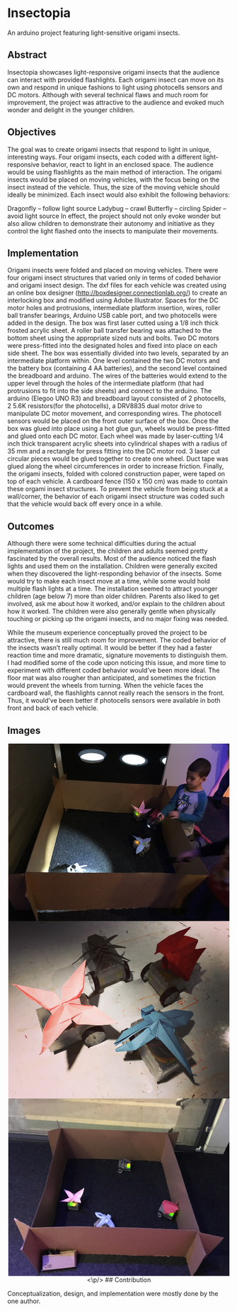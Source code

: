 # Insectopia
An arduino project featuring light-sensitive origami insects.

## Abstract

Insectopia showcases light-responsive origami insects that the audience can interact with provided flashlights. Each origami insect can move on its own and respond in unique fashions to light using photocells sensors and DC motors. Although with several technical flaws and much room for improvement, the project was attractive to the audience and evoked much wonder and delight in the younger children.

## Objectives

The goal was to create origami insects that respond to light in unique, interesting ways. Four origami insects, each coded with a different light-responsive behavior, react to light in an enclosed space. The audience would be using flashlights as the main method of interaction. The origami insects would be placed on moving vehicles, with the focus being on the insect instead of the vehicle. Thus, the size of the moving vehicle should ideally be minimized. Each insect would also exhibit the following behaviors:

Dragonfly – follow light source
Ladybug – crawl
Butterfly – circling
Spider – avoid light source
In effect, the project should not only evoke wonder but also allow children to demonstrate their autonomy and initiative as they control the light flashed onto the insects to manipulate their movements.

## Implementation

Origami insects were folded and placed on moving vehicles. There were four origami insect structures that varied only in terms of coded behavior and origami insect design. The dxf files for each vehicle was created using an online box designer (http://boxdesigner.connectionlab.org/) to create an interlocking box and modified using Adobe Illustrator. Spaces for the DC motor holes and protrusions, intermediate platform insertion, wires, roller ball transfer bearings, Arduino USB cable port, and two photocells were added in the design. The box was first laser cutted using a 1/8 inch thick frosted acrylic sheet. A roller ball transfer bearing was attached to the bottom sheet using the appropriate sized nuts and bolts.  Two DC motors were press-fitted into the designated holes and fixed into place on each side sheet. The box was essentially divided into two levels, separated by an intermediate platform within. One level contained the two DC motors and the battery box (containing 4 AA batteries), and the second level contained the breadboard and arduino. The wires of the batteries would extend to the upper level through the holes of the intermediate platform (that had protrusions to fit into the side sheets)  and connect to the arduino. The arduino (Elegoo UNO R3) and breadboard layout consisted of 2 photocells, 2 5.6K resistors(for the photocells), a DRV8835 dual motor drive to manipulate DC motor movement, and corresponding wires. The photocell sensors would be placed on the front outer surface of the box. Once the box was glued into place using a hot glue gun, wheels would be press-fitted and glued onto each DC motor. Each wheel was made by laser-cutting 1/4 inch thick transparent acrylic sheets into cylindrical shapes with a radius of 35 mm and a rectangle for press fitting into the DC motor rod. 3 laser cut circular pieces would be glued together to create one wheel.  Duct tape was glued along the wheel circumferences in order to increase friction. Finally, the origami insects, folded with colored construction paper, were taped on top of each vehicle. A cardboard fence (150 x 150 cm) was made to contain these orgami insect structures. To prevent the vehicle from being stuck at a wall/corner, the behavior of each origami insect structure was coded such that the vehicle would back off every once in a while.

## Outcomes

Although there were some technical difficulties during the actual implementation of the project, the children and adults seemed pretty fascinated by the overall results. Most of the audience noticed the flash lights and used them on the installation. Children were generally excited when they discovered the light-responding behavior of the insects. Some would try to make each insect move at a time, while some would hold multiple flash lights at a time. The installation seemed to attract younger children (age below 7) more than older children. Parents also liked to get involved, ask me about how it worked, and/or explain to the children about how it worked. The children were also generally gentle when physically touching or picking up the origami insects, and no major fixing was needed.

While the museum experience conceptually proved the project to be attractive, there is still much room for improvement. The coded behavior of the insects wasn’t really optimal. It would be better if they had a faster reaction time and more dramatic, signature movements to distinguish them. I had modified some of the code upon noticing this issue, and more time to experiment with different coded behavior would’ve been more ideal. The floor mat was also rougher than anticipated, and sometimes the friction would prevent the wheels from turning.  When the vehicle faces the cardboard wall, the flashlights cannot really reach the sensors in the front. Thus, it would’ve been better if photocells sensors were available in both front and back of each vehicle.


## Images
<p align="center">
<img src="image1.jpg" align="center" width="500" height="400">
<img src="image2.jpg" align="center" width="500" height="400">
<img src="image3.jpg" align="center" width="500" height="400">
<\p/>
## Contribution

Conceptualization, design, and implementation were mostly done by the one author.
